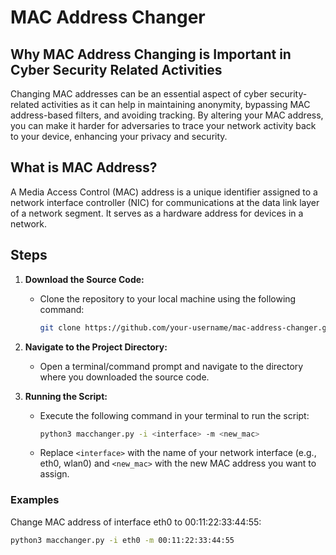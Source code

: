 # MAC Address Changer

## Why MAC Address Changing is Important in Cyber Security Related Activities

Changing MAC addresses can be an essential aspect of cyber security-related activities as it can help in maintaining anonymity, bypassing MAC address-based filters, and avoiding tracking. By altering your MAC address, you can make it harder for adversaries to trace your network activity back to your device, enhancing your privacy and security.

## What is MAC Address?

A Media Access Control (MAC) address is a unique identifier assigned to a network interface controller (NIC) for communications at the data link layer of a network segment. It serves as a hardware address for devices in a network.

## Steps

1. **Download the Source Code:**
    - Clone the repository to your local machine using the following command:
        ```sh
        git clone https://github.com/your-username/mac-address-changer.git
        ```

2. **Navigate to the Project Directory:**
    - Open a terminal/command prompt and navigate to the directory where you downloaded the source code.

3. **Running the Script:**

    - Execute the following command in your terminal to run the script:
        ```sh
        python3 macchanger.py -i <interface> -m <new_mac>
        ```

    - Replace `<interface>` with the name of your network interface (e.g., eth0, wlan0) and `<new_mac>` with the new MAC address you want to assign.

### Examples

Change MAC address of interface eth0 to 00:11:22:33:44:55:

```sh
python3 macchanger.py -i eth0 -m 00:11:22:33:44:55
